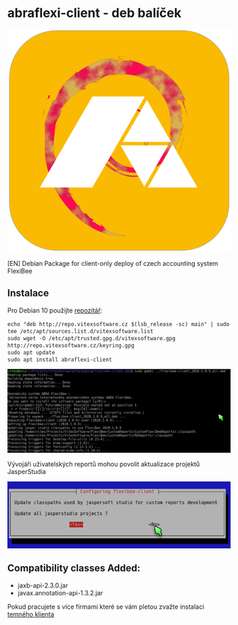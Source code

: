 # abraflexi-client - deb balíček

![FlexiBee client logo](abraflexi-client.svg?raw=true)

[EN] Debian Package for client-only deploy of czech accounting system FlexiBee

Instalace
---------

Pro Debian 10 použijte [repozitář](http://repo.vitexsoftware.cz/):

```shell
echo "deb http://repo.vitexsoftware.cz $(lsb_release -sc) main" | sudo tee /etc/apt/sources.list.d/vitexsoftware.list
sudo wget -O /etc/apt/trusted.gpg.d/vitexsoftware.gpg http://repo.vitexsoftware.cz/keyring.gpg
sudo apt update
sudo apt install abraflexi-client
```

![Installation](https://raw.githubusercontent.com/Vitexus/abraflexi-client-deb/buster/installation.png)

Vývojáři uživatelských reportů  mohou povolit aktualizace projektů JasperStudia 

![Configuration](https://raw.githubusercontent.com/Vitexus/abraflexi-client-deb/buster/configuring.png)

Compatibility classes Added:
---------------------------

 * jaxb-api-2.3.0.jar
 * javax.annotation-api-1.3.2.jar

Pokud pracujete s více firmami které se vám pletou zvažte instalaci [temného klienta](https://github.com/VitexSoftware/dark-abraflexi-client-deb)
